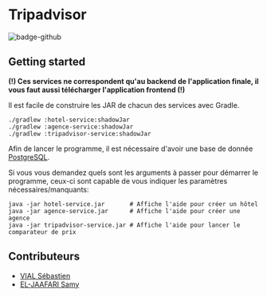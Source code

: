 # Tripadvisor

![badge-github](https://github.com/Shyrogan/tripadvisor-backend/actions/workflows/gradle.yml/badge.svg)

## Getting started

**(!) Ces services ne correspondent qu'au backend de l'application finale, il vous faut aussi
télécharger l'application frontend (!)**

Il est facile de construire les JAR de chacun des services avec Gradle.

```shell
./gradlew :hotel-service:shadowJar
./gradlew :agence-service:shadowJar
./gradlew :tripadvisor-service:shadowJar
```

Afin de lancer le programme, il est nécessaire d'avoir une base de donnée [PostgreSQL](https://postgresql.org/).

Si vous vous demandez quels sont les arguments à passer pour démarrer le programme, ceux-ci sont
capable de vous indiquer les paramètres nécessaires/manquants:

```shell
java -jar hotel-service.jar       # Affiche l'aide pour créer un hôtel
java -jar agence-service.jar      # Affiche l'aide pour créer une agence
java -jar tripadvisor-service.jar # Affiche l'aide pour lancer le comparateur de prix
```

## Contributeurs

- [VIAL Sébastien](https://github.com/Shyrogan)
- [EL-JAAFARI Samy](https://github.com/S-elj)